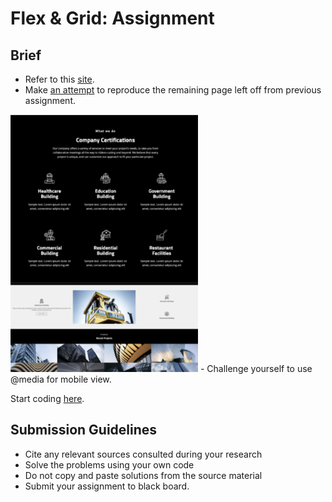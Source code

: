# Flex & Grid: Assignment

## Brief

- Refer to this [site](https://nicepage.com/website-templates/preview/machinery-parks-for-industrial-48832?device=desktop).
- Make <ins>an attempt</ins> to reproduce the remaining page left off from previous assignment.
<img src="./assets/images/example.png" width=300>
- Challenge yourself to use @media for mobile view.

Start coding [here](./index.html).

## Submission Guidelines

- Cite any relevant sources consulted during your research
- Solve the problems using your own code
- Do not copy and paste solutions from the source material
- Submit your assignment to black board.

